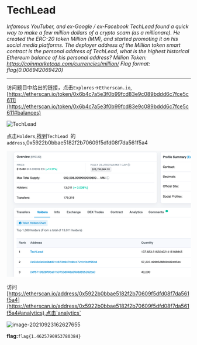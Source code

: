 # **TechLead**

*Infamous YouTuber, and ex-Google / ex-Facebook TechLead found a quick way to make a few million dollars of a crypto scam (as a millionare). He created the ERC-20 token Million (MM), and started promoting it on his social media platforms. The deployer address of the Million token smart contract is the personal address of TechLead, what is the highest historical Ethereum balance of his personal address? Million Token: https://coinmarketcap.com/currencies/million/ Flag format: flag{0.006942069420}*

---

访问题目中给出的链接，点击`Explores`->`Etherscan.io`,[https://etherscan.io/token/0x6b4c7a5e3f0b99fcd83e9c089bddd6c7fce5c611](https://etherscan.io/token/0x6b4c7a5e3f0b99fcd83e9c089bddd6c7fce5c611#balances)

![TechLead](/Users/zhaoqi219/Code/ZhaoQi99.github.io/source/CTF/PBjarCTF2021/Misc/assets/TechLead-0.png)

点击`Holders`,找到`TechLead `的`address`,0x5922b0bbae5182f2b70609f5dfd08f7da561f5a4

![TechLead](assets/TechLead-1.png)

访问[https://etherscan.io/address/0x5922b0bbae5182f2b70609f5dfd08f7da561f5a4](https://etherscan.io/address/0x5922b0bbae5182f2b70609f5dfd08f7da561f5a4#analytics),点击`analytics`

![image-20210923162627655](/Users/zhaoqi219/Code/ZhaoQi99.github.io/source/CTF/PBjarCTF2021/Misc/assets/TechLead-2.png)

**flag:**`flag{1.4625790953780384}`